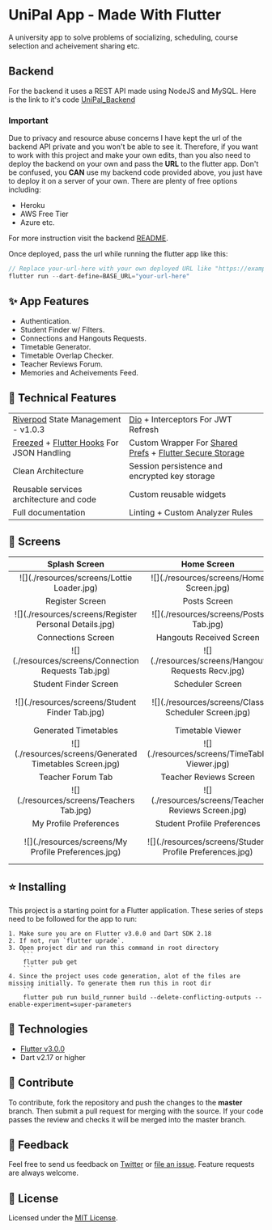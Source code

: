 # UniPal App - Made With Flutter #
A university app to solve problems of socializing, scheduling, course selection and acheivement sharing etc.
<!-- 
## Demo
<div align="center">
  <video src="https://user-images.githubusercontent.com/62943972/149531248-ccbd3b54-1ae8-4565-807b-2f8bf2e64d21.mp4"/>
</div> -->

## Backend
For the backend it uses a REST API made using NodeJS and MySQL. Here is the link to it's code [UniPal_Backend]

### Important
Due to privacy and resource abuse concerns I have kept the url of the backend API private and you won't be able to see it. Therefore, if you want to work with this project and make your own edits, than you also need to deploy the backend on your own and pass the **URL** to the flutter app. 
Don't be confused, you **CAN** use my backend code provided above, you just have to deploy it on a server of your own. There are plenty of free options including:
 - Heroku
 - AWS Free Tier
 - Azure etc.

For more instruction visit the backend [README](https://github.com/cyntaria/UniPal-Backend#dvd-installation).

Once deployed, pass the url while running the flutter app like this:

```dart
// Replace your-url-here with your own deployed URL like "https://example.com/api/v1"
flutter run --dart-define=BASE_URL="your-url-here"
```

## :sparkles: App Features

- Authentication.
- Student Finder w/ Filters.
- Connections and Hangouts Requests.
- Timetable Generator.
- Timetable Overlap Checker.
- Teacher Reviews Forum.
- Memories and Acheivements Feed.

## :wrench: Technical Features

<table>
    <tr>
        <td><a href="https://pub.dev/packages/riverpod">Riverpod</a> State Management - v1.0.3</td>
        <td><a href="https://pub.dev/packages/dio">Dio</a> + Interceptors For JWT Refresh</td>
    </tr>
    <tr>
        <td><a href="https://pub.dev/packages/freezed">Freezed</a> + <a href="https://pub.dev/packages/flutter_hooks">Flutter Hooks</a> For JSON Handling</td>
        <td>Custom Wrapper For <a href="https://pub.dev/packages/shared_preferences">Shared Prefs</a> + <a href="https://pub.dev/packages/flutter_secure_storage">Flutter Secure Storage</a></td>
    </tr>
    <tr>
        <td>Clean Architecture</td>
        <td>Session persistence and encrypted key storage</td>
    </tr>
    <tr>
        <td>Reusable services architecture and code</td>
        <td>Custom reusable widgets</td>
    </tr>
    <tr>
        <td>Full documentation</td>
        <td>Linting + Custom Analyzer Rules</td>
    </tr>
</table>

## :iphone: Screens

Splash Screen | Home Screen | Login Screen |
:------------:|:-----------:|:--------------:|
![](./resources/screens/Lottie Loader.jpg) | ![](./resources/screens/Home Screen.jpg) | ![](./resources/screens/Login Screen.jpg)
Register Screen | Posts Screen | Create Post Screen |
![](./resources/screens/Register Personal Details.jpg) | ![](./resources/screens/Posts Tab.jpg) | ![](./resources/screens/Create Post Screen.jpg)
Connections Screen | Hangouts Received Screen | Hangouts Sent Screen |
![](./resources/screens/Connection Requests Tab.jpg) | ![](./resources/screens/Hangout Requests Recv.jpg) | ![](./resources/screens/Hangout Requests Sent.jpg)
Student Finder Screen | Scheduler Screen | Student Finder Tab 2 |
![](./resources/screens/Student Finder Tab.jpg) | ![](./resources/screens/Class Scheduler Screen.jpg) | ![](./resources/screens/Student Finder Tab 2.jpg)
Generated Timetables | Timetable Viewer | Timetable Viewer 2 |
![](./resources/screens/Generated Timetables Screen.jpg) | ![](./resources/screens/TimeTable Viewer.jpg) | ![](./resources/screens/Timetable Viewer 2.jpg)
Teacher Forum Tab | Teacher Reviews Screen | My Profile About Screen |
![](./resources/screens/Teachers Tab.jpg) | ![](./resources/screens/Teacher Reviews Screen.jpg) | ![](./resources/screens/My Profile About.jpg)
My Profile Preferences | Student Profile Preferences | Student Profile About |
![](./resources/screens/My Profile Preferences.jpg) | ![](./resources/screens/Student Profile Preferences.jpg) | ![](./resources/screens/Student Profile About.jpg)

## ⭐ Installing

This project is a starting point for a Flutter application. These series of steps need to be followed for the app to run:

    1. Make sure you are on Flutter v3.0.0 and Dart SDK 2.18
    2. If not, run `flutter uprade`.
    3. Open project dir and run this command in root directory
        ```
        flutter pub get
        ```
    4. Since the project uses code generation, alot of the files are missing initially. To generate them run this in root dir
        ```
        flutter pub run build_runner build --delete-conflicting-outputs --enable-experiment=super-parameters

## 🚀 Technologies

- [Flutter v3.0.0]
- Dart v2.17 or higher

## 🤝 Contribute

To contribute, fork the repository and push the changes to the **master** branch. Then submit a pull request for merging with the source. If your code passes the review and checks it will be merged into the master branch.

## 💬 Feedback

Feel free to send us feedback on [Twitter] or [file an issue]. Feature requests are always welcome.

## 📝 License

Licensed under the [MIT License].

[//]: # (These are reference links used in the body of this note and get stripped out when the markdown processor does its job. There is no need to format nicely because it shouldn't be seen. Thanks SO - http://stackoverflow.com/questions/4823468/store-comments-in-markdown-syntax)

[UniPal_Backend]: <https://github.com/cyntaria/UniPal-Frontend>
[Flutter v3.0.0]: <https://storage.googleapis.com/flutter_infra_release/releases/stable/windows/flutter_windows_3.0.0-stable.zip>
[Twitter]: <https://twitter.com/AbdurRafaySale2>
[file an issue]: <https://github.com/cyntaria/UniPal_Frontend/issues/new>
[MIT License]: <./LICENSE>
